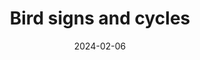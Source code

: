 ---
title: Bird signs and cycles
description: Understanding the winter routines of my avian neighbors with the help of a microphone and a neural network.
date: 2024-02-06
year: 2024
tags:
 - tag: augmented
   link: https://exclav.es/2022/12/17/building-a-terrarium-for-the-orchids/
 - tag: ecology
   link: http://subject.space/projects/glenecho-stream/
 - tag: surveillance
   link: https://bsky.app/profile/calandscapebot.bsky.social
 - tag: exhibition
   link: https://exclav.es/2024/06/13/bird-cycles-at-mozfest/
 - tag: d3
   link: https://observablehq.com/d/68b9f5e64e0943ae
externalURL: https://subject.space/projects-static/winter-bird-cycles
featured: false
---